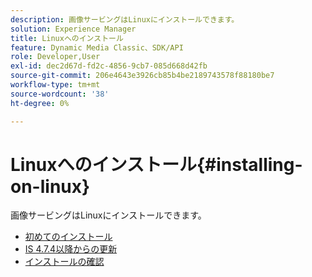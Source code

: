 ```yaml
---
description: 画像サービングはLinuxにインストールできます。
solution: Experience Manager
title: Linuxへのインストール
feature: Dynamic Media Classic、SDK/API
role: Developer,User
exl-id: dec2d67d-fd2c-4856-9cb7-085d668d42fb
source-git-commit: 206e4643e3926cb85b4be2189743578f88180be7
workflow-type: tm+mt
source-wordcount: '38'
ht-degree: 0%

---
```


# Linuxへのインストール{#installing-on-linux}

画像サービングはLinuxにインストールできます。

* [初めてのインストール](t-first-install-lin.md)
* [IS 4.7.4以降からの更新](t-update-lin.md)
* [インストールの確認](t-verify-install-lin.md)
